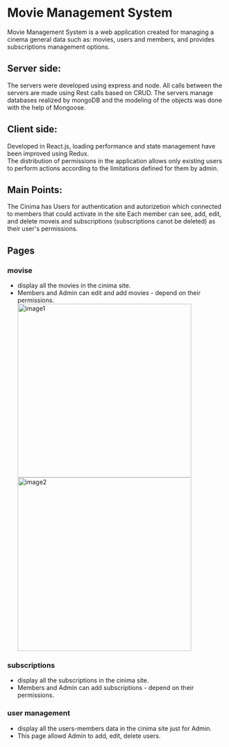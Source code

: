 # Movie Management System
 Movie Management System is a web application created for managing a cinema general data such as: movies, users and members, and provides subscriptions management options.
 

## Server side:
The servers were developed using express and node.
All calls between the servers are made using Rest calls based on CRUD.
The servers manage databases realized by mongoDB and the modeling of the objects was done with the help of Mongoose.

## Client side:
Developed in React.js, loading performance and state management have been improved using Redux.<br/>
The distribution of permissions in the application allows only existing users to perform actions according to the limitations defined for them by admin.<br/>

## Main Points:
The Cinima has Users for authentication and autorizetion which connected to members that could activate in the site
Each member can see, add, edit, and delete moveis and subscriptions (subscriptions canot be deleted) as their user's permissions.<br/>

## Pages
<h3>movise</h3>
<ul>
    <li>display all the movies in the cinima site.</li>
    <li>Members and Admin can edit and add movies - depend on their permissions.</li>
     <img src="https://user-images.githubusercontent.com/129841851/231470948-52d27d87-6c3f-4aba-a4e4-9ea25e7812a2.png" alt="image1" width="400">
     <img src="https://user-images.githubusercontent.com/129841851/231470963-b09eb63b-d414-424b-a16c-48fdaf27cdb2.png" alt="image2" width="400"> 

</ul>
<h3>subscriptions</h3>
<ul>
    <li>display all the subscriptions in the cinima site.</li>
    <li>Members and Admin can add subscriptions - depend on their permissions.</li>

</ul>
<h3>user management</h3>
<ul>
    <li>display all the users-members data in the cinima site just for Admin.</li>
    <li>This page allowd Admin to add, edit, delete users.</li>

</ul>

